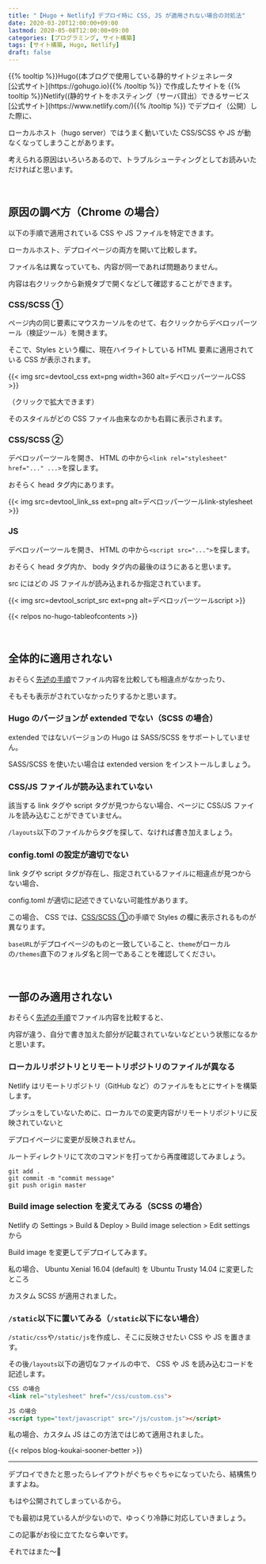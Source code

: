 ```yaml
---
title: "【Hugo + Netlify】デプロイ時に CSS, JS が適用されない場合の対処法"
date: 2020-03-20T12:00:00+09:00
lastmod: 2020-05-08T12:00:00+09:00
categories: [プログラミング, サイト構築]
tags: [サイト構築, Hugo, Netlify]
draft: false
---
```


<p>
{{% tooltip %}}Hugo((本ブログで使用している静的サイトジェネレータ<br>[公式サイト](https://gohugo.io){{% /tooltip %}} 
で作成したサイトを
{{% tooltip %}}Netlify((静的サイトをホスティング（サーバ貸出）できるサービス<br>[公式サイト](https://www.netlify.com/){{% /tooltip %}}
でデプロイ（公開）した際に、
</p>

ローカルホスト（hugo server）ではうまく動いていた CSS/SCSS や JS が動なくなってしまうことがあります。

考えられる原因はいろいろあるので、トラブルシューティングとしてお読みいただければと思います。

<!--more-->

<br>

## 原因の調べ方（Chrome の場合）

以下の手順で適用されている CSS や JS ファイルを特定できます。

ローカルホスト、デプロイページの両方を開いて比較します。

ファイル名は異なっていても、内容が同一であれば問題ありません。

内容は右クリックから新規タブで開くなどして確認することができます。

### CSS/SCSS ①

ページ内の同じ要素にマウスカーソルをのせて、右クリックからデベロッパーツール（検証ツール）を開きます。

そこで、Styles という欄に、現在ハイライトしている HTML 要素に適用されている CSS が表示されます。

{{< img src=devtool_css ext=png width=360 alt=デベロッパーツールCSS >}}

（クリックで拡大できます）

そのスタイルがどの CSS ファイル由来なのかも右肩に表示されます。

### CSS/SCSS ②

デベロッパーツールを開き、 HTML の中から`<link rel="stylesheet" href="..." ...>`を探します。

おそらく head タグ内にあります。

{{< img src=devtool_link_ss ext=png alt=デベロッパーツールlink-stylesheet >}}

### JS

デベロッパーツールを開き、 HTML の中から`<script src="...">`を探します。

おそらく head タグ内か、 body タグ内の最後のほうにあると思います。

src にはどの JS ファイルが読み込まれるか指定されています。

{{< img src=devtool_script_src ext=png alt=デベロッパーツールscript >}}

{{< relpos no-hugo-tableofcontents >}}

<br>

## 全体的に適用されない

おそらく[先述の手順](#cssscss-)でファイル内容を比較しても相違点がなかったり、

そもそも表示がされていなかったりするかと思います。

### Hugo のバージョンが extended でない（SCSS の場合）

extended ではないバージョンの Hugo は SASS/SCSS をサポートしていません。

SASS/SCSS を使いたい場合は extended version をインストールしましょう。

### CSS/JS ファイルが読み込まれていない

該当する link タグや script タグが見つからない場合、ページに CSS/JS ファイルを読み込むことができていません。

`/layouts`以下のファイルからタグを探して、なければ書き加えましょう。

### config.toml の設定が適切でない

link タグや script タグが存在し、指定されているファイルに相違点が見つからない場合、

config.toml が適切に記述できていない可能性があります。

この場合、 CSS では、[CSS/SCSS ①](#cssscss-)の手順で Styles の欄に表示されるものが異なります。

`baseURL`がデプロイページのものと一致していること、`theme`がローカルの`/themes`直下のフォルダ名と同一であることを確認してください。

<br>

## 一部のみ適用されない

おそらく[先述の手順](#cssscss-)でファイル内容を比較すると、

内容が違う、自分で書き加えた部分が記載されていないなどという状態になるかと思います。

### ローカルリポジトリとリモートリポジトリのファイルが異なる

Netlify はリモートリポジトリ（GitHub など）のファイルをもとにサイトを構築します。

プッシュをしていないために、ローカルでの変更内容がリモートリポジトリに反映されていないと

デプロイページに変更が反映されません。

ルートディレクトリにて次のコマンドを打ってから再度確認してみましょう。

```
git add .
git commit -m "commit message"
git push origin master
```

### Build image selection を変えてみる（SCSS の場合）

Netlify の Settings > Build & Deploy > Build image selection > Edit settings から

Build image を変更してデプロイしてみます。

私の場合、 Ubuntu Xenial 16.04 (default) を Ubuntu Trusty 14.04 に変更したところ

カスタム SCSS が適用されました。

### `/static`以下に置いてみる（`/static`以下にない場合）

`/static/css`や`/static/js`を作成し、そこに反映させたい CSS や JS を置きます。

その後`/layouts`以下の適切なファイルの中で、 CSS や JS を読み込むコードを記述します。

```html {linenos=false}
CSS の場合
<link rel="stylesheet" href="/css/custom.css">
　
JS の場合
<script type="text/javascript" src="/js/custom.js"></script>
```

私の場合、カスタム JS はこの方法ではじめて適用されました。

{{< relpos blog-koukai-sooner-better >}}

---

デプロイできたと思ったらレイアウトがぐちゃぐちゃになっていたら、結構焦りますよね。

もはや公開されてしまっているから。

でも最初は見ている人が少ないので、ゆっくり冷静に対応していきましょう。

この記事がお役に立てたなら幸いです。

それではまた～:wave: